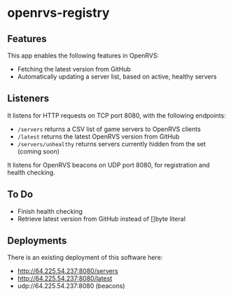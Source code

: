 # openrvs-registry

## Features

This app enables the following features in OpenRVS:

- Fetching the latest version from GitHub
- Automatically updating a server list, based on active, healthy servers

## Listeners

It listens for HTTP requests on TCP port 8080, with the following endpoints:
- `/servers` returns a CSV list of game servers to OpenRVS clients
- `/latest` returns the latest OpenRVS version from GitHub
- `/servers/unhealthy` returns servers currently hidden from the set (coming soon)

It listens for OpenRVS beacons on UDP port 8080, for registration and health checking.

## To Do

- Finish health checking
- Retrieve latest version from GitHub instead of []byte literal

## Deployments

There is an existing deployment of this software here:

- http://64.225.54.237:8080/servers
- http://64.225.54.237:8080/latest
- udp://64.225.54.237:8080 (beacons)
